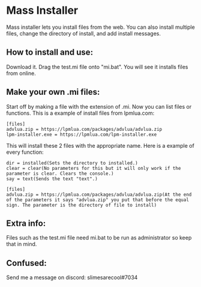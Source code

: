 # Mass Installer
Mass installer lets you install files from the web.
You can also install multiple files, change the directory of install, and add install messages.

## How to install and use:
Download it.
Drag the test.mi file onto "mi.bat".
You will see it installs files from online.

## Make your own .mi files:
Start off by making a file with the extension of .mi.
Now you can list files or functions.
This is a example of install files from lpmlua.com:

```
[files]
advlua.zip = https://lpmlua.com/packages/advlua/advlua.zip
lpm-installer.exe = https://lpmlua.com/lpm-installer.exe
```

This will install these 2 files with the appropriate name.
Here is a example of every function:

```[functions]
dir = installed(Sets the directory to installed.)
clear = clear(No parameters for this but it will only work if the parameter is clear. Clears the console.)
say = text(Sends the text "text".)

[files]
advlua.zip = https://lpmlua.com/packages/advlua/advlua.zip(At the end of the parameters it says "advlua.zip" you put that before the equal sign. The parameter is the directory of file to install)
```

## Extra info:
Files such as the test.mi file need mi.bat to be run as administrator so keep that in mind.

## Confused:
Send me a message on discord: slimesarecool#7034
